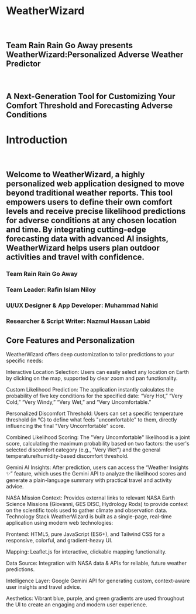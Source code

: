 <h1>WeatherWizard</h1><br> 
<h2>Team Rain Rain Go Away presents WeatherWizard:Personalized Adverse Weather Predictor </h2><br>
<h2>A Next-Generation Tool for Customizing Your Comfort Threshold and Forecasting Adverse Conditions</h2>
<h1>Introduction</h1><br>
<h2>Welcome to WeatherWizard, a highly personalized web application designed to move beyond traditional weather reports. This tool empowers users to define their own comfort levels and receive precise likelihood predictions for adverse conditions at any chosen location and time. By integrating cutting-edge forecasting data with advanced AI insights, WeatherWizard helps users plan outdoor activities and travel with confidence.</h2>
<h3>Team Rain Rain Go Away</h3>
<h3>Team Leader: Rafin Islam Niloy</h3>
<h3>UI/UX Designer & App Developer: Muhammad Nahid</h3>
<h3>Researcher & Script Writer: Nazmul Hassan Labid</h3>
<h2>Core Features and Personalization</h2>
WeatherWizard offers deep customization to tailor predictions to your specific needs:

Interactive Location Selection: Users can easily select any location on Earth by clicking on the map, supported by clear zoom and pan functionality.

Custom Likelihood Prediction: The application instantly calculates the probability of five key conditions for the specified date: “Very Hot,” “Very Cold,” “Very Windy,” “Very Wet,” and “Very Uncomfortable.”

Personalized Discomfort Threshold: Users can set a specific temperature threshold (in °C) to define what feels "uncomfortable" to them, directly influencing the final "Very Uncomfortable" score.

Combined Likelihood Scoring: The "Very Uncomfortable" likelihood is a joint score, calculating the maximum probability based on two factors: the user's selected discomfort category (e.g., "Very Wet") and the general temperature/humidity-based discomfort threshold.

Gemini AI Insights: After prediction, users can access the “Weather Insights ✨” feature, which uses the Gemini API to analyze the likelihood scores and generate a plain-language summary with practical travel and activity advice.

NASA Mission Context: Provides external links to relevant NASA Earth Science Missions (Giovanni, GES DISC, Hydrology Rods) to provide context on the scientific tools used to gather climate and observation data.
Technology Stack
WeatherWizard is built as a single-page, real-time application using modern web technologies:

Frontend: HTML5, pure JavaScript (ES6+), and Tailwind CSS for a responsive, colorful, and gradient-heavy UI.

Mapping: Leaflet.js for interactive, clickable mapping functionality.

Data Source: Integration with NASA data & APIs for reliable, future weather predictions.

Intelligence Layer: Google Gemini API for generating custom, context-aware user insights and travel advice.

Aesthetics: Vibrant blue, purple, and green gradients are used throughout the UI to create an engaging and modern user experience.
